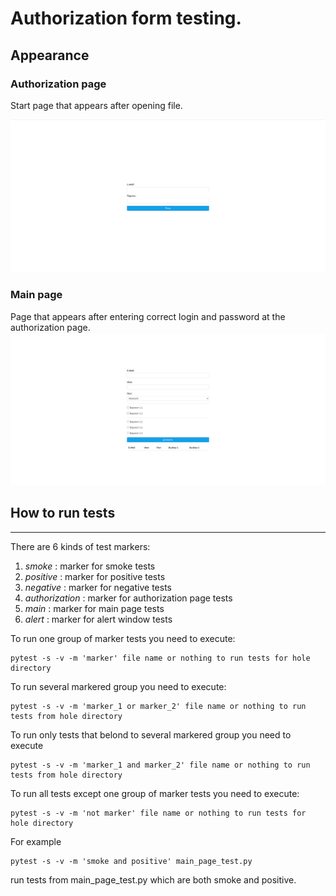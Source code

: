 
# Authorization form testing.

## Appearance

### Authorization page 
Start page that appears after opening file.

![Authorization page](images/authorization_page.png) 

### Main page 
Page that appears after entering correct login and password at the authorization page.
![Main page](images/main_page.png) 
## How to run tests
----

There are 6 kinds of test markers: 

1. _smoke_ : marker for smoke tests
2. _positive_ : marker for positive tests
3. _negative_ : marker for negative tests
4. _authorization_ : marker for authorization page tests
5. _main_ : marker for main page tests
6. _alert_ : marker for alert window tests

To run one group of marker tests you need to execute:
```
pytest -s -v -m 'marker' file name or nothing to run tests for hole directory
```
To run several markered group you need to execute:
```
pytest -s -v -m 'marker_1 or marker_2' file name or nothing to run tests from hole directory
```

To run only tests that belond to several markered group you need to execute

```
pytest -s -v -m 'marker_1 and marker_2' file name or nothing to run tests from hole directory
```

To run all tests except one group of marker tests you need to execute:

```
pytest -s -v -m 'not marker' file name or nothing to run tests for hole directory
```

For example
```
pytest -s -v -m 'smoke and positive' main_page_test.py
```
run tests from main_page_test.py which are both smoke and positive.

